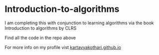 # Introduction-to-algorithms

I am completing this with conjunction to learning algorithms via the book Introduction to algorithms by CLRS

Find all the code in the repo above

For more info on my profile vist [kartavyakothari.github.io](https://kartavyakothari.github.io)